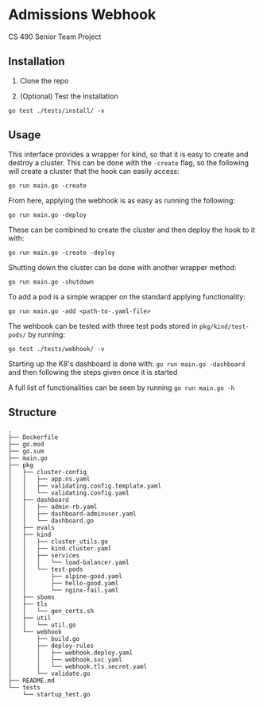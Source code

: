 # Admissions Webhook
CS 490 Senior Team Project

## Installation

1. Clone the repo

2. (Optional) Test the installation

`go test ./tests/install/ -v`


## Usage

This interface provides a wrapper for kind, so that it is easy to create and destroy a cluster. This can be done with the `-create` flag, so the following will create a cluster that the hook can easily access:

`go run main.go -create`

From here, applying the webhook is as easy as running the following:

`go run main.go -deploy`

These can be combined to create the cluster and then deploy the hook to it with: 

`go run main.go -create -deploy`

Shutting down the cluster can be done with another wrapper method:

`go run main.go -shutdown`

To add a pod is a simple wrapper on the standard applying functionality:

`go run main.go -add <path-to-.yaml-file>`

The wehbook can be tested with three test pods stored in `pkg/kind/test-pods/` by running:

`go test ./tests/webhook/ -v`

Starting up the K8's dashboard is done with: `go run main.go -dashboard` and then
following the steps given once it is started

A full list of functionalities can be seen by running `go run main.go -h`

## Structure

```
.
├── Dockerfile
├── go.mod
├── go.sum
├── main.go
├── pkg
│   ├── cluster-config
│   │   ├── app.ns.yaml
│   │   ├── validating.config.template.yaml
│   │   └── validating.config.yaml
│   ├── dashboard
│   │   ├── admin-rb.yaml
│   │   ├── dashboard-adminuser.yaml
│   │   └── dashboard.go
│   ├── evals
│   ├── kind
│   │   ├── cluster_utils.go
│   │   ├── kind.cluster.yaml
│   │   ├── services
│   │   │   └── load-balancer.yaml
│   │   └── test-pods
│   │       ├── alpine-good.yaml
│   │       ├── hello-good.yaml
│   │       └── nginx-fail.yaml
│   ├── sboms
│   ├── tls
│   │   └── gen_certs.sh
│   ├── util
│   │   └── util.go
│   └── webhook
│       ├── build.go
│       ├── deploy-rules
│       │   ├── webhook.deploy.yaml
│       │   ├── webhook.svc.yaml
│       │   └── webhook.tls.secret.yaml
│       └── validate.go
├── README.md
└── tests
    └── startup_test.go

```

